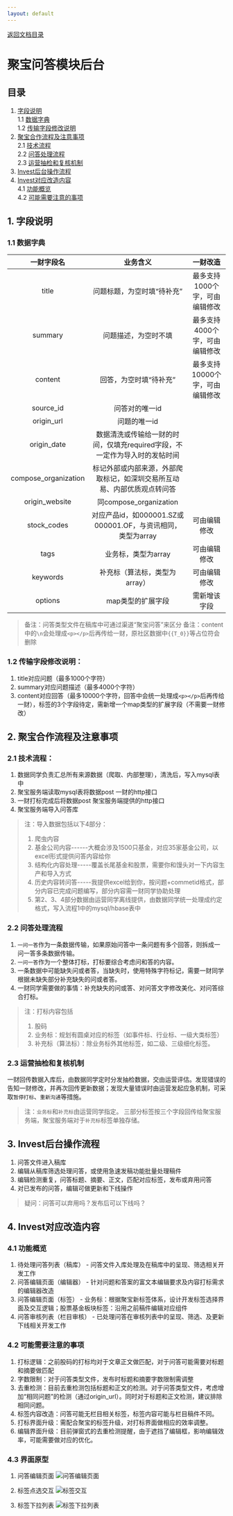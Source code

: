 ```yaml
---
layout: default
---
```

[返回文档目录](../)

# 聚宝问答模块后台

## 目录
1. [字段说明](#1-字段说明)  
    1.1 [数据字典](#11-数据字典)  
    1.2 [传输字段修改说明](#12-传输字段修改说明)  
2. [聚宝合作流程及注意事项](#2-聚宝合作流程及注意事项)  
    2.1 [技术流程](#21-技术流程)  
    2.2 [问答处理流程](#22-问答处理流程)  
    2.3 [运营抽检和复核机制](#23-运营抽检和复核机制)  
3. [Invest后台操作流程](#3-invest后台操作流程)  
4. [Invest对应改造内容](#4-invest对应改造内容)  
    4.1 [功能概览](#41-功能概览)  
    4.2 [可能需要注意的事项](#42-可能需要注意的事项)  

## 1. 字段说明

### 1.1 数据字典

| 一财字段名 | 业务含义 | 一财改造 |
|:---:| :-----------: | :-----------: |
| title | 问题标题，为空时填“待补充” | 最多支持1000个字，可由编辑修改 |
| summary | 问题描述，为空时不填 | 最多支持4000个字，可由编辑修改 |
| content | 回答，为空时填“待补充” | 最多支持10000个字，可由编辑修改 |
| source_id | 问答对的唯一id |  |
| origin_url | 问题的唯一id |  |
| origin_date | 数据清洗或传输给一财的时间，仅填充required字段，不一定作为导入时的发帖时间 |  |
| compose_organization | 标记外部或内部来源，外部爬取标记，如深圳交易所互动易、内部优质观点转问答 |  |
| origin_website | 同compose_organization |  |
| stock_codes | 对应产品id，如000001.SZ或000001.OF，与资讯相同，类型为array | 可由编辑修改 |
| tags | 业务标，类型为array | 可由编辑修改  |
| keywords | 补充标（算法标，类型为array） | 可由编辑修改 |
| options | map类型的扩展字段 | 需新增该字段 |

> 备注：问答类型文件在稿库中可通过渠道“聚宝问答”来区分
> 备注：content中的`\n`会处理成`<p></p>`后再传给一财，原社区数据中`{{T_0}}`等占位符会删除

### 1.2 传输字段修改说明：

1. title对应问题（最多1000个字符）
2. summary对应问题描述（最多4000个字符）
3. content对应回答（最多10000个字符，回答中会统一处理成`<p></p>`后再传给一财），标签的3个字段待定，需新增一个map类型的扩展字段（不需要一财修改）

## 2. 聚宝合作流程及注意事项

### 2.1 技术流程：

1. 数据同学负责汇总所有来源数据（爬取、内部整理），清洗后，写入mysql表中
2. 聚宝服务端读取mysql表将数据post 一财的http接口
3. 一财打标完成后将数据post 聚宝服务端提供的http接口
4. 聚宝服务端导入问答库

> 注：导入数据包括以下4部分：
> 1. 爬虫内容
> 2. 基金公司内容------大概会涉及1500只基金，对应35家基金公司，以excel形式提供问答内容给你
> 3. 结构化内容处理-----覆盖长尾基金和股票，需要你和馒头对一下内容生产和导入方式
> 4. 历史内容转问答-----我提供excel给到你，按问题+commetid格式，部分内容已完成问题编写，部分内容需一财同学协助处理
> 5. 第2、3、4部分数据由运营同学离线提供，由数据同学统一处理成约定格式，写入流程1中的mysql/hbase表中

### 2.2 问答处理流程

1. `一问一答`作为一条数据传输，如果原始问答中一条问题有多个回答，则拆成一问一答多条数据传输。
2. `一问一答`作为一个整体打标，打标要综合考虑问和答的内容。
3. 一条数据中可能缺失问或者答，当缺失时，使用特殊字符标记，需要一财同学根据未缺失部分补充缺失的问或者答。
4. 一财同学需要做的事情：补充缺失的问或答、对问答文字修改美化、对问答综合打标。

> 注：打标内容包括
> 1. 股码
> 2. 业务标：规划有圆桌对应的标签（如事件标、行业标、一级大类标签）
> 3. 补充标（算法标）：除业务标外其他标签，如二级、三级细化标签。

### 2.3 运营抽检和复核机制

一财回传数据入库后，由数据同学定时分发抽检数据，交由运营评估。发现错误的告知一财修改，并再次回传更新数据；发现大量错误时由运营发起应急机制，可采取`暂停打标`、`重新沟通`等措施。

> 注：`业务标`和`补充标`由运营同学指定。 三部分标签按三个字段回传给聚宝服务端，聚宝服务端对于`补充标`标签单独存储。

## 3. Invest后台操作流程
1. 问答文件进入稿库
2. 编辑从稿库筛选处理问答，或使用急速发稿功能批量处理稿件
3. 编辑检测重复，问答标题、摘要、正文，匹配对应标签，发布或弃用问答
4. 对已发布的问答，编辑可做更新和下线操作

> 疑问：问答可以弃用吗？发布后可以下线吗？

## 4. Invest对应改造内容
### 4.1 功能概览
1. 待处理问答列表（稿库） - 问答文件入库处理及在稿库中的呈现、筛选相关开发工作
2. 问答编辑页面（编辑器） - 针对问题和答案的富文本编辑要求及内容打标需求的编辑器改造
3. 问答编辑页面（标签） - 业务标：根据聚宝新标签体系，设计开发标签选择界面及交互逻辑；股票基金板块标签：沿用之前稿件编辑对应组件
4. 问答审核列表（栏目审核） - 已处理问答在审核列表中的呈现、筛选、及更新下线相关开发工作

### 4.2 可能需要注意的事项
1. 打标逻辑：之前股码的打标均对于文章正文做匹配，对于问答可能需要对标题和摘要做匹配
2. 字数限制：对于问答类型文件，发布时标题和摘要字数限制需调整
3. 去重检测：目前去重检测包括标题和正文的检测。对于问答类型文件，考虑增加“相同问题”的检测（通过origin_url）。同时对于标题和正文检测，建议排除相同问题。
4. 标签内容改造：问答可能无栏目相关标签，标签内容可能与栏目稿件不同。
5. 打标界面升级：需配合聚宝的标签升级，对打标界面做相应的效率调整。
6. 编辑界面升级：目前弹窗式的去重检测提醒，由于遮挡了编辑框，影响编辑效率，可能需要做对应的优化。

### 4.3 界面原型
1. 问答编辑页面
![问答编辑页面](../resource/jubaoqa-editing.png)

2. 标签点选交互
![标签交互](../resource/jubaoqa-editing-tags1.png)

3. 标签下拉列表
![标签下拉列表](../resource/jubaoqa-editing-tags2.png)
